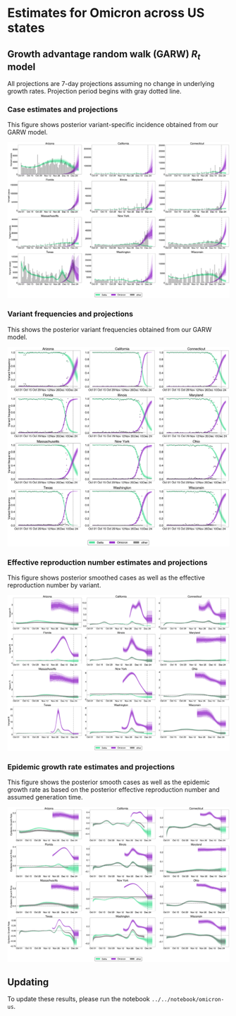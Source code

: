 # Estimates for Omicron across US states

## Growth advantage random walk (GARW) $R_{t}$ model

All projections are 7-day projections assuming no change in underlying growth rates. Projection period begins with gray dotted line.

### Case estimates and projections

This figure shows posterior variant-specific incidence obtained from our GARW model. 

![](figures/omicron-us_cases-estimates-GARW.png)

### Variant frequencies and projections

This shows the posterior variant frequencies obtained from our GARW model.

![](figures/omicron-us_frequency-estimates-GARW.png)

### Effective reproduction number estimates and projections

This figure shows posterior smoothed cases as well as the effective reproduction number by variant.

![](figures/omicron-us_R-estimates-GARW.png)

### Epidemic growth rate estimates and projections

This figure shows the posterior smooth cases as well as the epidemic growth rate as based on the posterior effective reproduction number and assumed generation time.

![](figures/omicron-us_little-r-estimates-GARW.png)

## Updating

To update these results, please run the notebook `../../notebook/omicron-us`.
